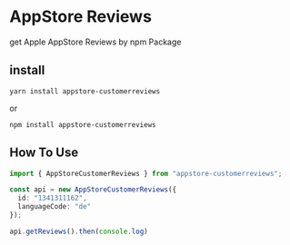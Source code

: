 # AppStore Reviews

get Apple AppStore Reviews by npm Package

## install

`yarn install appstore-customerreviews`

or

`npm install appstore-customerreviews`

## How To Use

```ts
import { AppStoreCustomerReviews } from "appstore-customerreviews";

const api = new AppStoreCustomerReviews({
  id: "1341311162",
  languageCode: "de"
});

api.getReviews().then(console.log)

```